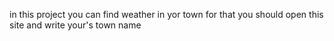 in this project you can find weather in yor town
for that you should open this site and write your's town name